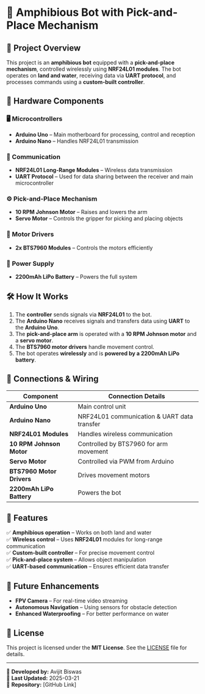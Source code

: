 # 🚀 Amphibious Bot with Pick-and-Place Mechanism

## 📌 Project Overview
This project is an **amphibious bot** equipped with a **pick-and-place mechanism**, controlled wirelessly using **NRF24L01 modules**. The bot operates on **land and water**, receiving data via **UART protocol**, and processes commands using a **custom-built controller**.

## 🔧 Hardware Components
### 🖥 Microcontrollers
- **Arduino Uno** – Main motherboard for processing, control and reception
- **Arduino Nano** – Handles NRF24L01 transmission

### 📡 Communication
- **NRF24L01 Long-Range Modules** – Wireless data transmission  
- **UART Protocol** – Used for data sharing between the receiver and main microcontroller  

### ⚙️ Pick-and-Place Mechanism
- **10 RPM Johnson Motor** – Raises and lowers the arm  
- **Servo Motor** – Controls the gripper for picking and placing objects  

### 🔌 Motor Drivers
- **2x BTS7960 Modules** – Controls the motors efficiently  

### 🔋 Power Supply
- **2200mAh LiPo Battery** – Powers the full system  

## 🛠 How It Works
1. The **controller** sends signals via **NRF24L01** to the bot.  
2. The **Arduino Nano** receives signals and transfers data using **UART** to the **Arduino Uno**.  
3. The **pick-and-place arm** is operated with a **10 RPM Johnson motor** and a **servo motor**.  
4. The **BTS7960 motor drivers** handle movement control.  
5. The bot operates **wirelessly** and is **powered by a 2200mAh LiPo battery**.  

## 🔗 Connections & Wiring
| Component               | Connection Details |
|-------------------------|--------------------|
| **Arduino Uno**         | Main control unit  |
| **Arduino Nano**        | NRF24L01 communication & UART data transfer |
| **NRF24L01 Modules**    | Handles wireless communication |
| **10 RPM Johnson Motor** | Controlled by BTS7960 for arm movement |
| **Servo Motor**         | Controlled via PWM from Arduino |
| **BTS7960 Motor Drivers** | Drives movement motors |
| **2200mAh LiPo Battery** | Powers the bot |

## 📌 Features
✅ **Amphibious operation** – Works on both land and water  
✅ **Wireless control** – Uses **NRF24L01** modules for long-range communication  
✅ **Custom-built controller** – For precise movement control  
✅ **Pick-and-place system** – Allows object manipulation  
✅ **UART-based communication** – Ensures efficient data transfer  

## 🚀 Future Enhancements
- **FPV Camera** – For real-time video streaming  
- **Autonomous Navigation** – Using sensors for obstacle detection  
- **Enhanced Waterproofing** – For better performance on water  

## 📜 License
This project is licensed under the **MIT License**. See the [LICENSE](./LICENSE) file for details.  

---

🔧 **Developed by:** Avijit Biswas  
📅 **Last Updated:** 2025-03-21  
📂 **Repository:** [GitHub Link]  
